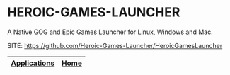 # HEROIC-GAMES-LAUNCHER

   A Native GOG and Epic Games Launcher for Linux, Windows and Mac.

 SITE: https://github.com/Heroic-Games-Launcher/HeroicGamesLauncher

 | [Applications](https://portable-linux-apps.github.io/apps.html) | [Home](https://portable-linux-apps.github.io)
 | --- | --- |
